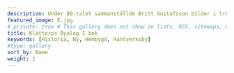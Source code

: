 ```yaml
---
description: Under 80-talet sammanställde Britt Gustafsson bilder i tre fotoalbum på vår by. Detta är det första albumet. Tusen tack till Eva Ahrenstedt(Klättorp 106) för bilderna! Klicka på en bild för att se bildtext.
featured_image: E.jpg
# private: true # This gallery does not show in lists, RSS, sitemaps, etc. On list pages, use cascade to hide descendants.
title: Klättorps Byalag I bok
keywords: [Historia, By, Hembygd, Hantverksby]
#type: gallery
sort_by: Name
weight: 1
---
```

